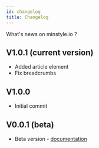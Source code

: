 ```yaml
---
id: changelog
title: Changelog
---
```


What's news on minstyle.io ?

## V1.0.1 (current version)
* Added article element
* Fix breadcrumbs

## V1.0.0
* Initial commit 


## V0.0.1 (beta)
* Beta version - [documentation](https://v0.minstyle.io)